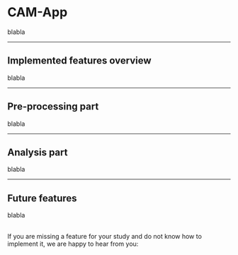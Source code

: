 CAM-App
=====

blabla 



***
Implemented features overview
----------------

blabla

***
Pre-processing part
----------------

blabla

***
Analysis part
----------------

blabla

***
Future features
----------------

blabla


<br>
If you are missing a feature for your study and do not know how to implement it, we are happy to hear from you: <cam.contact@drawyourminds.de>